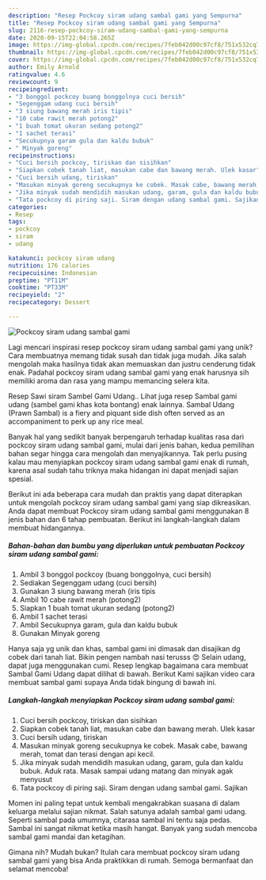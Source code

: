 ```yaml
---
description: "Resep Pockcoy siram udang sambal gami yang Sempurna"
title: "Resep Pockcoy siram udang sambal gami yang Sempurna"
slug: 2116-resep-pockcoy-siram-udang-sambal-gami-yang-sempurna
date: 2020-09-15T22:04:58.265Z
image: https://img-global.cpcdn.com/recipes/7feb042d00c97cf8/751x532cq70/pockcoy-siram-udang-sambal-gami-foto-resep-utama.jpg
thumbnail: https://img-global.cpcdn.com/recipes/7feb042d00c97cf8/751x532cq70/pockcoy-siram-udang-sambal-gami-foto-resep-utama.jpg
cover: https://img-global.cpcdn.com/recipes/7feb042d00c97cf8/751x532cq70/pockcoy-siram-udang-sambal-gami-foto-resep-utama.jpg
author: Emily Arnold
ratingvalue: 4.6
reviewcount: 9
recipeingredient:
- "3 bonggol pockcoy buang bonggolnya cuci bersih"
- "Segenggam udang cuci bersih"
- "3 siung bawang merah iris tipis"
- "10 cabe rawit merah potong2"
- "1 buah tomat ukuran sedang potong2"
- "1 sachet terasi"
- "Secukupnya garam gula dan kaldu bubuk"
- " Minyak goreng"
recipeinstructions:
- "Cuci bersih pockcoy, tiriskan dan sisihkan"
- "Siapkan cobek tanah liat, masukan cabe dan bawang merah. Ulek kasar"
- "Cuci bersih udang, tiriskan"
- "Masukan minyak goreng secukupnya ke cobek. Masak cabe, bawang merah, tomat dan terasi dengan api kecil."
- "Jika minyak sudah mendidih masukan udang, garam, gula dan kaldu bubuk. Aduk rata. Masak sampai udang matang dan minyak agak menyusut"
- "Tata pockcoy di piring saji. Siram dengan udang sambal gami. Sajikan"
categories:
- Resep
tags:
- pockcoy
- siram
- udang

katakunci: pockcoy siram udang 
nutrition: 176 calories
recipecuisine: Indonesian
preptime: "PT11M"
cooktime: "PT33M"
recipeyield: "2"
recipecategory: Dessert

---
```



![Pockcoy siram udang sambal gami](https://img-global.cpcdn.com/recipes/7feb042d00c97cf8/751x532cq70/pockcoy-siram-udang-sambal-gami-foto-resep-utama.jpg)

Lagi mencari inspirasi resep pockcoy siram udang sambal gami yang unik? Cara membuatnya memang tidak susah dan tidak juga mudah. Jika salah mengolah maka hasilnya tidak akan memuaskan dan justru cenderung tidak enak. Padahal pockcoy siram udang sambal gami yang enak harusnya sih memiliki aroma dan rasa yang mampu memancing selera kita.

Resep Sawi siram Sambel Gami Udang.. Lihat juga resep Sambal gami udang (sambel gami khas kota bontang) enak lainnya. Sambal Udang (Prawn Sambal) is a fiery and piquant side dish often served as an accompaniment to perk up any rice meal.

Banyak hal yang sedikit banyak berpengaruh terhadap kualitas rasa dari pockcoy siram udang sambal gami, mulai dari jenis bahan, kedua pemilihan bahan segar hingga cara mengolah dan menyajikannya. Tak perlu pusing kalau mau menyiapkan pockcoy siram udang sambal gami enak di rumah, karena asal sudah tahu triknya maka hidangan ini dapat menjadi sajian spesial.


Berikut ini ada beberapa cara mudah dan praktis yang dapat diterapkan untuk mengolah pockcoy siram udang sambal gami yang siap dikreasikan. Anda dapat membuat Pockcoy siram udang sambal gami menggunakan 8 jenis bahan dan 6 tahap pembuatan. Berikut ini langkah-langkah dalam membuat hidangannya.

<!--inarticleads1-->

##### Bahan-bahan dan bumbu yang diperlukan untuk pembuatan Pockcoy siram udang sambal gami:

1. Ambil 3 bonggol pockcoy (buang bonggolnya, cuci bersih)
1. Sediakan Segenggam udang (cuci bersih)
1. Gunakan 3 siung bawang merah (iris tipis
1. Ambil 10 cabe rawit merah (potong2)
1. Siapkan 1 buah tomat ukuran sedang (potong2)
1. Ambil 1 sachet terasi
1. Ambil Secukupnya garam, gula dan kaldu bubuk
1. Gunakan  Minyak goreng


Hanya saja yg unik dan khas, sambal gami ini dimasak dan disajikan dg cobek dari tanah liat. Bikin pengen nambah nasi terusss 😍 Selain udang, dapat juga menggunakan cumi. Resep lengkap bagaimana cara membuat Sambal Gami Udang dapat dilihat di bawah. Berikut Kami sajikan video cara membuat sambal gami supaya Anda tidak bingung di bawah ini. 

<!--inarticleads2-->

##### Langkah-langkah menyiapkan Pockcoy siram udang sambal gami:

1. Cuci bersih pockcoy, tiriskan dan sisihkan
1. Siapkan cobek tanah liat, masukan cabe dan bawang merah. Ulek kasar
1. Cuci bersih udang, tiriskan
1. Masukan minyak goreng secukupnya ke cobek. Masak cabe, bawang merah, tomat dan terasi dengan api kecil.
1. Jika minyak sudah mendidih masukan udang, garam, gula dan kaldu bubuk. Aduk rata. Masak sampai udang matang dan minyak agak menyusut
1. Tata pockcoy di piring saji. Siram dengan udang sambal gami. Sajikan


Momen ini paling tepat untuk kembali mengakrabkan suasana di dalam keluarga melalui sajian nikmat. Salah satunya adalah sambal gami udang. Seperti sambal pada umumnya, citarasa sambal ini tentu saja pedas. Sambal ini sangat nikmat ketika masih hangat. Banyak yang sudah mencoba sambal gami mandai dan ketagihan. 

Gimana nih? Mudah bukan? Itulah cara membuat pockcoy siram udang sambal gami yang bisa Anda praktikkan di rumah. Semoga bermanfaat dan selamat mencoba!

